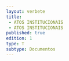 ```yaml
---
layout: verbete
title:
 - ATOS INSTITUCIONAIS
 - ATOS INSTITUCIONAIS
published: true
edition: 1  
type: T
subtype: Documentos
---
```


